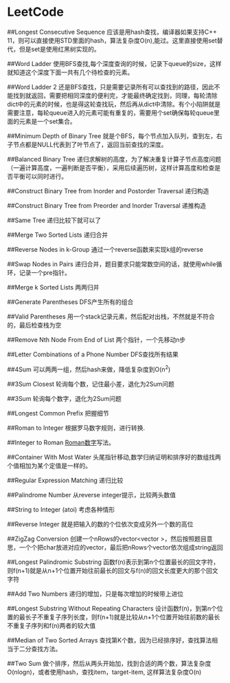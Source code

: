 LeetCode
========
##Longest Consecutive Sequence
应该是用hash查找，编译器如果支持C++ 11，则可以直接使用STD里面的hash，算法复杂度O(n),能过。这里直接使用set替代，但是set是使用红黑树实现的。  

##Word Ladder
使用BFS查找,每个深度查询的时候，记录下queue的size，这样就知道这个深度下面一共有几个待检查的元素。

##Word Ladder 2
还是BFS查找，只是需要记录所有可以查找到的路径，因此不能找到就返回，需要把相同深度的便利完，才能最终确定找到，同理，每轮清除dict中的元素的时候，也是得这轮查找玩，然后再从dict中清除。有个小陷阱就是需要注意，每轮queue进入的元素可能有重复的，需要用个set确保每轮queue里面的元素是一个set集合。

##Minimum Depth of Binary Tree
就是个BFS，每个节点加入队列，查到左，右子节点都是NULL代表到了叶节点了，返回当前查找的深度。

##Balanced Binary Tree
递归求解树的高度，为了解决重复计算子节点高度问题（一遍计算高度，一遍判断是否平衡），采用后续遍历树，这样计算高度和检查是否平衡可以同时进行。

##Construct Binary Tree from Inorder and Postorder Traversal
递归构造

##Construct Binary Tree from Preorder and Inorder Traversal
递推构造

##Same Tree
递归比较下就可以了

##Merge Two Sorted Lists
递归合并

##Reverse Nodes in k-Group
通过一个reverse函数来实现k组的reverse

##Swap Nodes in Pairs
递归合并，题目要求只能常数空间的话，就使用while循环，记录一个pre指针。

##Merge k Sorted Lists
两两归并

##Generate Parentheses
DFS产生所有的组合

##Valid Parentheses
用一个stack记录元素，然后配对出栈，不然就是不符合的，最后检查栈为空

##Remove Nth Node From End of List
两个指针，一个先移动n步

##Letter Combinations of a Phone Number
DFS查找所有结果

##4Sum
可以两两一组，然后hash来做，降低复杂度到O(n<sup>2</sup>)

##3Sum Closest
轮询每个数，记住最小差，退化为2Sum问题

##3Sum
轮询每个数字，退化为2Sum问题

##Longest Common Prefix
把握细节

##Roman to Integer
根据罗马数字规则，进行转换.

##Integer to Roman
[Roman数字](http://zh.wikipedia.org/wiki/%E7%BD%97%E9%A9%AC%E6%95%B0%E5%AD%97)写法。

##Container With Most Water
头尾指针移动,数学归纳证明和排序好的数组找两个值相加为某个定值是一样的。

##Regular Expression Matching
递归比较

##Palindrome Number
从reverse integer提示，比较两头数值

##String to Integer (atoi)
考虑各种情形

##Reverse Integer
就是把输入的数的个位依次变成另外一个数的高位


##ZigZag Conversion
创建一个nRows的vector<vector <int> >，然后按照题目意思，一个个把char放进对应的vector，最后把nRows个vector依次组成string返回

##Longest Palindromic Substring
函数f(n)表示到第n个位置最长的回文字符，则f(n+1)就是从n+1个位置开始往前最长的回文与f(n)的回文长度更大的那个回文字符

##Add Two Numbers
递归的增加，只是每次增加的时候带上进位

##Longest Substring Without Repeating Characters
设计函数f(n)，到第n个位置的最长子不重复子序列长度，则f(n+1)就是比较从n+1个位置开始往前数的最长不重复子序列和f(n)两者的较大值

##Median of Two Sorted Arrays
查找第K个数，因为已经排序好，查找算法相当于二分查找方法。

##Two Sum
做个排序，然后从两头开始加，找到合适的两个数，算法复杂度O(nlogn)，或者使用hash，查找item，target-item, 这样算法复杂度O(n)
 



